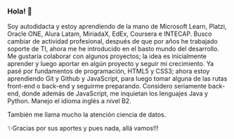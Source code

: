 ### Hola! 👋
Soy autodidacta y estoy aprendiendo de la mano de Microsoft Learn, Platzi, Oracle ONE, Alura Latam, MiriadaX, EdEx, Coursera e INTECAP.
Busco cambiar de actividad profesional, después de que por años he trabajado soporte de TI, ahora me he introducido en el basto mundo del desarrollo.
Me gustaría colaborar con algunos proyectos; la idea es inicialmente aprender y luego aportar en algún proyecto y seguir mi crecimiento.
Ya pasé por fundamentos de programación, HTML5 y CSS3; ahora estoy aprendiendo Git y Github y JavaScript, para luego tomar alguna de las rutas front-end o back-end y seguirme preparando. Considero seriamente back-end, donde además de JavaScript, me inquietan los lenguajes Java y Python. Manejo el idioma inglés a nivel B2.</p>
También me llama mucho la atención ciencia de datos.</p> 
✨Gracias por sus aportes y pues nada, allá vamos!!!
<!--
**grisherm/grisherm** is a ✨ _special_ ✨ repository because its `README.md` (this file) appears on your GitHub profile.

Here are some ideas to get you started:

- 🔭 I’m currently working on ...
- 🌱 I’m currently learning ...
- 👯 I’m looking to collaborate on ...
- 🤔 I’m looking for help with ...
- 💬 Ask me about ...
- 📫 How to reach me: ...
- 😄 Pronouns: ...
- ⚡ Fun fact: ...
-->
